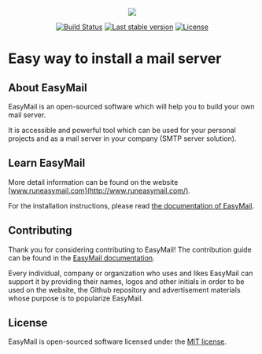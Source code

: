 <p align="center"><a href="http://www.runeasymail.com/" target="_blank"><img src="https://raw.githubusercontent.com/runeasymail/easymail/master/resources/easymail-logo.png"></a></p>

<p align="center">
<a href="https://travis-ci.org/runeasymail/easymail"><img src="https://travis-ci.org/laravel/framework.svg" alt="Build Status"></a>
<a href="https://github.com/runeasymail/easymail/releases/tag/v0.6"><img src="https://img.shields.io/badge/stable-v0.6-blue.svg" alt="Last stable version"></a>
<a href="https://github.com/runeasymail/easymail/blob/master/LICENSE"><img src="https://img.shields.io/badge/license-MIT-blue.svg" alt="License"></a>
</p>

# Easy way to install a mail server

## About EasyMail
EasyMail is an open-sourced software which will help you to build your own mail server.

It is accessible and powerful tool which can be used for your personal projects and as a mail server in your company (SMTP server solution).

## Learn EasyMail
More detail information can be found on the website [www.runeasymail.com](http://www.runeasymail.com/).

For the installation instructions, please read [the documentation of EasyMail](http://www.runeasymail.com/master/installation).

## Contributing
Thank you for considering contributing to EasyMail! The contribution guide can be found in the [EasyMail documentation](http://www.runeasymail.com/master/contribution-guide).

Every individual, company or organization who uses and likes EasyMail can support it by providing their names, logos and other initials in order to be used on the website, the Github repository and advertisement materials whose purpose is to popularize EasyMail.

## License
EasyMail is open-sourced software licensed under the [MIT license](https://github.com/runeasymail/easymail/blob/master/LICENSE).
